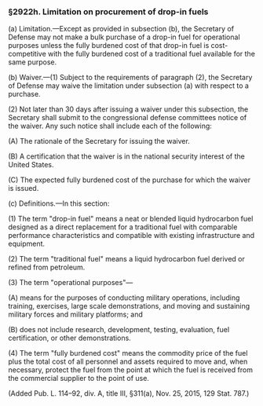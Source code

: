 ### §2922h. Limitation on procurement of drop-in fuels ###

(a) Limitation.—Except as provided in subsection (b), the Secretary of Defense may not make a bulk purchase of a drop-in fuel for operational purposes unless the fully burdened cost of that drop-in fuel is cost-competitive with the fully burdened cost of a traditional fuel available for the same purpose.

(b) Waiver.—(1) Subject to the requirements of paragraph (2), the Secretary of Defense may waive the limitation under subsection (a) with respect to a purchase.

(2) Not later than 30 days after issuing a waiver under this subsection, the Secretary shall submit to the congressional defense committees notice of the waiver. Any such notice shall include each of the following:

(A) The rationale of the Secretary for issuing the waiver.

(B) A certification that the waiver is in the national security interest of the United States.

(C) The expected fully burdened cost of the purchase for which the waiver is issued.

(c) Definitions.—In this section:

(1) The term "drop-in fuel" means a neat or blended liquid hydrocarbon fuel designed as a direct replacement for a traditional fuel with comparable performance characteristics and compatible with existing infrastructure and equipment.

(2) The term "traditional fuel" means a liquid hydrocarbon fuel derived or refined from petroleum.

(3) The term "operational purposes"—

(A) means for the purposes of conducting military operations, including training, exercises, large scale demonstrations, and moving and sustaining military forces and military platforms; and

(B) does not include research, development, testing, evaluation, fuel certification, or other demonstrations.

(4) The term "fully burdened cost" means the commodity price of the fuel plus the total cost of all personnel and assets required to move and, when necessary, protect the fuel from the point at which the fuel is received from the commercial supplier to the point of use.

(Added Pub. L. 114–92, div. A, title III, §311(a), Nov. 25, 2015, 129 Stat. 787.)